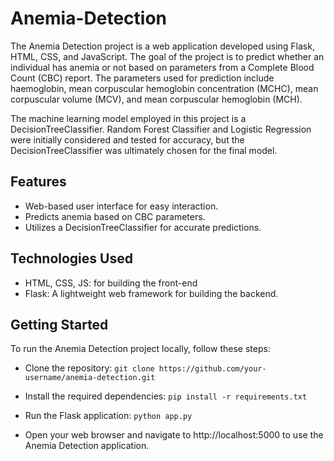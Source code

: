 # Anemia-Detection
The Anemia Detection project is a web application developed using Flask, HTML, CSS, and JavaScript. The goal of the project is to predict whether an individual has anemia or not based on parameters from a Complete Blood Count (CBC) report. The parameters used for prediction include haemoglobin, mean corpuscular hemoglobin concentration (MCHC), mean corpuscular volume (MCV), and mean corpuscular hemoglobin (MCH).

The machine learning model employed in this project is a DecisionTreeClassifier. Random Forest Classifier and Logistic Regression were initially considered and tested for accuracy, but the DecisionTreeClassifier was ultimately chosen for the final model.

## Features

* Web-based user interface for easy interaction.
* Predicts anemia based on CBC parameters.
* Utilizes a DecisionTreeClassifier for accurate predictions.

## Technologies Used

* HTML, CSS, JS: for building the front-end
* Flask: A lightweight web framework for building the backend.

## Getting Started

To run the Anemia Detection project locally, follow these steps:

* Clone the repository:
```git clone https://github.com/your-username/anemia-detection.git```

* Install the required dependencies:
```pip install -r requirements.txt```

* Run the Flask application:
```python app.py```

* Open your web browser and navigate to http://localhost:5000 to use the Anemia Detection application.

